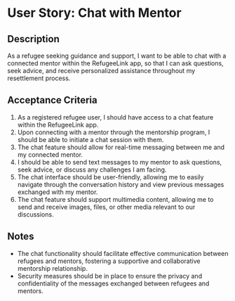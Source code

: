# User Story: Chat with Mentor

## Description
As a refugee seeking guidance and support, I want to be able to chat with a connected mentor within the RefugeeLink app, so that I can ask questions, seek advice, and receive personalized assistance throughout my resettlement process.

## Acceptance Criteria
1. As a registered refugee user, I should have access to a chat feature within the RefugeeLink app.
2. Upon connecting with a mentor through the mentorship program, I should be able to initiate a chat session with them.
3. The chat feature should allow for real-time messaging between me and my connected mentor.
4. I should be able to send text messages to my mentor to ask questions, seek advice, or discuss any challenges I am facing.
5. The chat interface should be user-friendly, allowing me to easily navigate through the conversation history and view previous messages exchanged with my mentor.
6. The chat feature should support multimedia content, allowing me to send and receive images, files, or other media relevant to our discussions.

## Notes
- The chat functionality should facilitate effective communication between refugees and mentors, fostering a supportive and collaborative mentorship relationship.
- Security measures should be in place to ensure the privacy and confidentiality of the messages exchanged between refugees and mentors.
